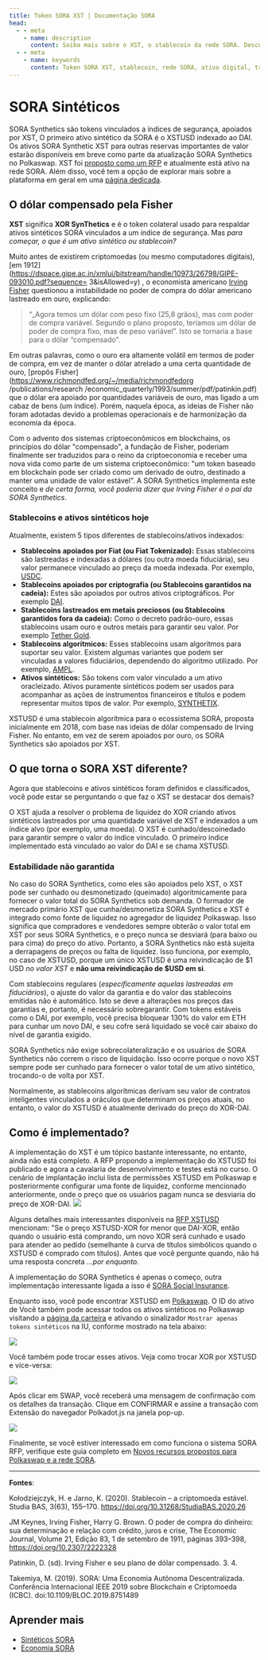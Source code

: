 ```yaml
---
title: Token SORA XST | Documentação SORA
head:
  - - meta
    - name: description
      content: Saiba mais sobre o XST, o stablecoin da rede SORA. Descubra os recursos, casos de uso e benefícios do XST no ecossistema SORA. Explora o seu papel como um ativo digital estável e confiável, permitindo a transferência eficiente de valor, reduzindo a volatilidade e apoiando diversas aplicações financeiras dentro da rede SORA.
  - - meta
    - name: keywords
      content: Token SORA XST, stablecoin, rede SORA, ativo digital, transferência de valor, redução de volatilidade, aplicações financeiras
---
```


# SORA Sintéticos

SORA Synthetics são tokens vinculados a índices de segurança, apoiados por XST,
O primeiro ativo sintético da SORA é o XSTUSD indexado ao DAI. Os ativos SORA Synthetic XST para outras reservas importantes de valor estarão disponíveis em breve como parte da atualização SORA Synthetics no Polkaswap. XST foi [proposto como um
RFP](https://github.com/sora-xor/rfps/pull/8/files) e atualmente está ativo na rede SORA. Além disso, você tem a opção de explorar mais sobre a plataforma em geral em uma [página dedicada](./synthetics.md).

## O dólar compensado pela Fisher

**XST** significa **XOR SynThetics** e é o token colateral usado para respaldar ativos sintéticos SORA vinculados a um índice de segurança. Mas _para começar, o que é um ativo sintético ou stablecoin?_

Muito antes de existirem criptomoedas (ou mesmo computadores digitais), [em 1912](https://dspace.gipe.ac.in/xmlui/bitstream/handle/10973/26798/GIPE-093010.pdf?sequence= 3&isAllowed=y) , o economista americano [Irving Fisher](https://en.wikipedia.org/wiki/Irving_Fisher) questionou a instabilidade no poder de compra do dólar americano lastreado em ouro, explicando:

> “_Agora temos um dólar com peso fixo (25,8 grãos), mas com poder de compra variável. Segundo o plano proposto, teríamos um dólar de poder de compra fixo, mas de peso variável”. Isto se tornaria a base para o dólar “compensado”.

Em outras palavras, como o ouro era altamente volátil em termos de poder de compra, em vez de manter o dólar atrelado a uma certa quantidade de ouro, [propôs Fisher](https://www.richmondfed.org/~/media/richmondfedorg /publications/research /economic_quarterly/1993/summer/pdf/patinkin.pdf) que o dólar era apoiado por quantidades variáveis ​​de ouro, mas ligado a um cabaz de bens (um índice). Porém, naquela época, as ideias de Fisher não foram adotadas devido a problemas operacionais e de harmonização da economia da época.

Com o advento dos sistemas criptoeconômicos em blockchains, os princípios do dólar "compensado", a fundação de Fisher, poderiam finalmente ser traduzidos para o reino da criptoeconomia e receber uma nova vida como parte de um sistema criptoeconômico: "um token baseado em blockchain pode ser criado como um derivado de outro, destinado a manter uma unidade de valor estável”. A SORA Synthetics implementa este conceito e _de certa forma, você poderia dizer que Irving Fisher é o pai da SORA Synthetics_.

### Stablecoins e ativos sintéticos hoje

Atualmente, existem 5 tipos diferentes de stablecoins/ativos indexados:

- **Stablecoins apoiados por Fiat (ou Fiat Tokenizado):** Essas stablecoins são lastreadas e indexadas a dólares (ou outra moeda fiduciária), seu valor permanece vinculado ao preço da moeda indexada. Por exemplo, [USDC](https://www.circle.com/en/usdc).
- **Stablecoins apoiados por criptografia (ou Stablecoins garantidos na cadeia):** Estes são apoiados por outros ativos criptográficos. Por exemplo [DAI](https://makerdao.com/en/).
- **Stablecoins lastreados em metais preciosos (ou Stablecoins garantidos fora da cadeia):** Como o decreto padrão-ouro, essas stablecoins usam ouro e outros metais para garantir seu valor. Por exemplo [Tether Gold](https://gold.tether.to/).
- **Stablecoins algorítmicos:** Esses stablecoins usam algoritmos para suportar seu valor. Existem algumas variantes que podem ser vinculadas a valores fiduciários, dependendo do algoritmo utilizado. Por exemplo, [AMPL](https://www.ampleforth.org/).
- **Ativos sintéticos:** São tokens com valor vinculado a um ativo oracleizado. Ativos puramente sintéticos podem ser usados ​​para acompanhar as ações de instrumentos financeiros e títulos e podem representar muitos tipos de valor. Por exemplo, [SYNTHETIX](https://synthetix.io/).

XSTUSD é uma stablecoin algorítmica para o ecossistema SORA, proposta inicialmente em 2018, com base nas ideias de dólar compensado de Irving Fisher. No entanto, em vez de serem apoiados por ouro, os SORA Synthetics são apoiados por XST.

## O que torna o SORA XST diferente?

Agora que stablecoins e ativos sintéticos foram definidos e classificados, você pode estar se perguntando o que faz o XST se destacar dos demais?

O XST ajuda a resolver o problema de liquidez do XOR criando ativos sintéticos lastreados por uma quantidade variável de XST e indexados a um índice alvo (por exemplo, uma moeda). O XST é cunhado/descoinedado para garantir sempre o valor do índice vinculado. O primeiro índice implementado está vinculado ao valor do DAI e se chama XSTUSD.

### Estabilidade não garantida

No caso do SORA Synthetics, como eles são apoiados pelo XST, o XST pode ser cunhado ou desmonetizado (queimado) algoritmicamente para fornecer o valor total do SORA Synthetics sob demanda. O formador de mercado primário XST que cunha/desmonetiza SORA Synthetics e XST é integrado como fonte de liquidez no agregador de liquidez Polkaswap. Isso significa que compradores e vendedores sempre obterão o valor total em XST por seus SORA Synthetics, e o preço nunca se desviará (para baixo ou para cima) do preço do ativo. Portanto, a SORA Synthetics não está sujeita a derrapagens de preços ou falta de liquidez. Isso funciona, por exemplo, no caso de XSTUSD, porque um único XSTUSD é uma reivindicação de $1 USD _no valor XST_ e **não uma reivindicação de $USD em si**.

Com stablecoins regulares (_especificamente aquelas lastreadas em fiduciários_), o ajuste do valor da garantia e do valor das stablecoins emitidas não é automático. Isto se deve a alterações nos preços das garantias e, portanto, é necessário sobregarantir. Com tokens estáveis ​​como o DAI, por exemplo, você precisa bloquear 130% do valor em ETH para cunhar um novo DAI, e seu cofre será liquidado se você cair abaixo do nível de garantia exigido.

SORA Synthetics não exige sobrecolateralização e os usuários de SORA Synthetics não correm o risco de liquidação. Isso ocorre porque o novo XST sempre pode ser cunhado para fornecer o valor total de um ativo sintético, trocando-o de volta por XST.

Normalmente, as stablecoins algorítmicas derivam seu valor de contratos inteligentes vinculados a oráculos que determinam os preços atuais, no entanto, o valor do XSTUSD é atualmente derivado do preço do XOR-DAI.

## Como é implementado?

A implementação do XST é um tópico bastante interessante, no entanto, ainda
não está completo. A RFP propondo a implementação do XSTUSD foi
publicado e agora a cavalaria de desenvolvimento e testes está
no curso. O cenário de implantação inclui lista de permissões XSTUSD em
Polkaswap e posteriormente configurar uma fonte de liquidez, conforme mencionado
anteriormente, onde o preço que os usuários pagam nunca se desviaria do preço
de XOR-DAI.
![](/.gitbook/assets/xst-buy-sell.png)

Alguns detalhes mais interessantes disponíveis na [RFP XSTUSD](https://github.com/sora-xor/rfps/pull/8/files) mencionam: "Se o preço XSTUSD-XOR for menor que DAI-XOR, então quando o usuário está comprando, um novo XOR será cunhado e usado para atender ao pedido (semelhante à curva de títulos simbólicos quando o XSTUSD é comprado com títulos). Antes que você pergunte quando, não há uma resposta concreta _...por enquanto._

A implementação do SORA Synthetics é apenas o começo, outra implementação interessante ligada a isso é [SORA Social Insurance](social-insurance.md).

Enquanto isso, você pode encontrar XSTUSD em [Polkaswap](https://polkaswap.io/). O ID do ativo de Você também pode acessar todos os ativos sintéticos no Polkaswap visitando a [página da carteira](https://polkaswap.io/#/wallet) e ativando o sinalizador `Mostrar apenas tokens sintéticos` na IU, conforme mostrado na tela abaixo:

![](/.gitbook/assets/polkaswap-show-only-synthetics.png)

Você também pode trocar esses ativos. Veja como trocar XOR por XSTUSD e vice-versa:

![](/.gitbook/assets/xstusd-demo1.png)

Após clicar em SWAP, você receberá uma mensagem de confirmação com
os detalhes da transação. Clique em CONFIRMAR e assine a transação com
Extensão do navegador Polkadot.js na janela pop-up.

![](/.gitbook/assets/xstusd-demo2.png)

Finalmente, se você estiver interessado em como funciona o sistema SORA RFP, verifique este guia completo em [Novos recursos propostos para Polkaswap e a rede SORA](rfp.md).

---

**Fontes**:

Kołodziejczyk, H. e Jarno, K. (2020). Stablecoin – a criptomoeda estável. Studia BAS, 3(63), 155–170. https://doi.org/10.31268/StudiaBAS.2020.26

JM Keynes, Irving Fisher, Harry G. Brown. O poder de compra do dinheiro: sua determinação e relação com crédito, juros e crise, The Economic Journal, Volume 21, Edição 83, 1 de setembro de 1911, páginas 393–398, https://doi.org/10.2307/2222328

Patinkin, D. (sd). Irving Fisher e seu plano de dólar compensado. 3. 4.

Takemiya, M. (2019). SORA: Uma Economia Autônoma Descentralizada. Conferência Internacional IEEE 2019 sobre Blockchain e Criptomoeda (ICBC). doi:10.1109/BLOC.2019.8751489

## Aprender mais

- [Sintéticos SORA](/synthetics.md)
- [Economia SORA](/sora-economy.md)